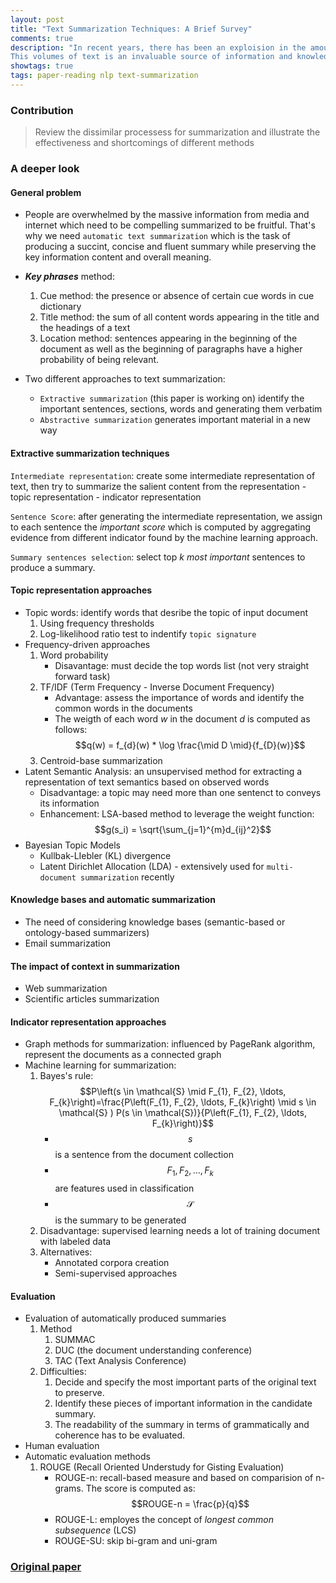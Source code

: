 ```yaml
---
layout: post
title: "Text Summarization Techniques: A Brief Survey"
comments: true
description: "In recent years, there has been an exploision in the amount of text data from a variety of sources.
This volumes of text is an invaluable source of information and knowledge which needs to be effectively summarized to be useful."
showtags: true
tags: paper-reading nlp text-summarization
---
```


### Contribution
> Review the dissimilar processess for summarization and illustrate the effectiveness and shortcomings of different methods

### A deeper look
#### General problem
- People are overwhelmed by the massive information from media and internet which need to be compelling summarized to be fruitful. That's why we need `automatic text summarization` which is the task of producing a succint, concise and fluent summary while preserving the key information content and overall meaning. 


- ***Key phrases*** method:
	1. Cue method: the presence or absence of certain cue words in cue dictionary
	2. Title method: the sum of all content words appearing in the title and the headings of a text
	3. Location method: sentences appearing in the beginning of the document as well as the beginning of paragraphs have a higher probability of being relevant.

- Two different approaches to text summarization:
	- `Extractive summarization` (this paper is working on) identify the important sentences, sections, words and generating them verbatim
	- `Abstractive summarization` generates important material in a new way

#### Extractive summarization techniques
`Intermediate representation`: create some intermediate representation of text, then try to summarize the salient content from the representation
	- topic representation
	- indicator representation 

`Sentence Score`: after generating the intermediate representation, we assign to each sentence the *important score* which is computed by aggregating evidence from different indicator found by the machine learning approach.

`Summary sentences selection`: select top *k most important* sentences to produce a summary.

#### Topic representation approaches
- Topic words: identify words that desribe the topic of input document
	1. Using frequency thresholds
	2. Log-likelihood ratio test to indentify `topic signature`
- Frequency-driven approaches
	1. Word probability
		- Disavantage: must decide the top words list (not very straight forward task)
	2. TF/IDF (Term Frequency - Inverse Document Frequency)
		- Advantage: assess the importance of words and identify the common words in the documents
		- The weigth of each word *w* in the document *d* is computed as follows: $$q(w) = f_{d}(w) * \log \frac{\mid D \mid}{f_{D}(w)}$$
	3. Centroid-base summarization
- Latent Semantic Analysis: an unsupervised method for extracting a representation of text semantics based on observed words
	- Disadvantage: a topic may need more than one sentenct to conveys its information
	- Enhancement: LSA-based method to leverage the weight function: $$g(s_i) = \sqrt{\sum_{j=1}^{m}d_{ij}^2}$$
- Bayesian Topic Models
	- Kullbak-LIebler (KL) divergence
	- Latent Dirichlet Allocation (LDA) - extensively used for `multi-document summarization` recently

#### Knowledge bases and automatic summarization
- The need of considering knowledge bases (semantic-based or ontology-based summarizers)
- Email summarization

#### The impact of context in summarization
- Web summarization
- Scientific articles summarization

#### Indicator representation approaches
- Graph methods for summarization: influenced by PageRank algorithm, represent the documents as a connected graph
- Machine learning for summarization: 
	1. Bayes's rule: $$P\left(s \in \mathcal{S} \mid F_{1}, F_{2}, \ldots, F_{k}\right)=\frac{P\left(F_{1}, F_{2}, \ldots, F_{k}\right) \mid s \in \mathcal{S} ) P(s \in \mathcal{S})}{P\left(F_{1}, F_{2}, \ldots, F_{k}\right)}$$
		- $$s$$ is a sentence from the document collection
		- $$F_1, F_2, ..., F_k$$ are features used in classification
		- $$\mathcal{S}$$ is the summary to be generated
	2. Disadvantage: supervised learning needs a lot of training document with labeled data
	3. Alternatives:
		- Annotated corpora creation
		- Semi-supervised approaches

#### Evaluation
- Evaluation of automatically produced summaries
	1. Method
		1. SUMMAC
		2. DUC (the document understanding conference)
		3. TAC (Text Analysis Conference)
	2. Difficulties:
		1. Decide and specify the most important parts of the original text to preserve.
		2. Identify these pieces of important information in the candidate summary.
		3. The readability of the summary in terms of grammatically and coherence has to be evaluated.
- Human evaluation
- Automatic evaluation methods
	1. ROUGE (Recall Oriented Understudy for Gisting Evaluation)
		- ROUGE-n: recall-based measure and based on comparision of n-grams. The score is computed as: $$ROUGE-n = \frac{p}{q}$$
		- ROUGE-L: employes the concept of *longest common subsequence* (LCS)
		- ROUGE-SU: skip bi-gram and uni-gram
		
### [Original paper](https://arxiv.org/abs/1707.02268)